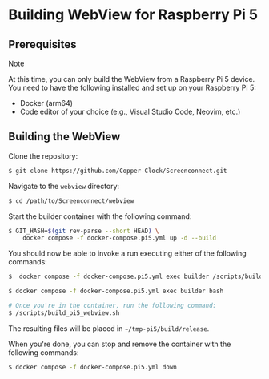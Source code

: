 # Building WebView for Raspberry Pi 5

## Prerequisites

> [!NOTE]
> At this time, you can only build the WebView from a Raspberry Pi 5 device.
> You need to have the following installed and set up on your Raspberry Pi 5:
> - Docker (arm64)
> - Code editor of your choice (e.g., Visual Studio Code, Neovim, etc.)

## Building the WebView

Clone the repository:

```bash
$ git clone https://github.com/Copper-Clock/Screenconnect.git
```

Navigate to the `webview` directory:

```bash
$ cd /path/to/Screenconnect/webview
```

Start the builder container with the following command:

```bash
$ GIT_HASH=$(git rev-parse --short HEAD) \
    docker compose -f docker-compose.pi5.yml up -d --build
```

You should now be able to invoke a run executing either of the following commands:

```bash
$  docker compose -f docker-compose.pi5.yml exec builder /scripts/build_pi5_webview.sh
```

```bash
$ docker compose -f docker-compose.pi5.yml exec builder bash

# Once you're in the container, run the following command:
$ /scripts/build_pi5_webview.sh
```

The resulting files will be placed in `~/tmp-pi5/build/release`.

When you're done, you can stop and remove the container with the following commands:

```bash
$ docker compose -f docker-compose.pi5.yml down
```